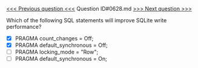[<<< Previous question <<<](0627.md)  Question ID#0628.md  [>>> Next question >>>](0629.md) 

Which of the following SQL statements will improve SQLite write performance?

- [x] PRAGMA count_changes = Off;
- [x] PRAGMA default_synchronous = Off;
- [ ] PRAGMA locking_mode = "Row";
- [ ] PRAGMA default_synchronous = On;
